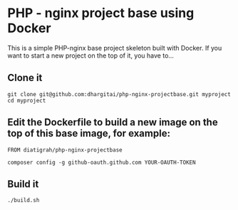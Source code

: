 # PHP - nginx project base using Docker

This is a simple PHP-nginx base project skeleton built with Docker.
If you want to start a new project on the top of it, you have to...

## Clone it
```console
git clone git@github.com:dhargitai/php-nginx-projectbase.git myproject
cd myproject
```

## Edit the Dockerfile to build a new image on the top of this base image, for example:
```console
FROM diatigrah/php-nginx-projectbase

composer config -g github-oauth.github.com YOUR-OAUTH-TOKEN
```

## Build it
```console
./build.sh
```
